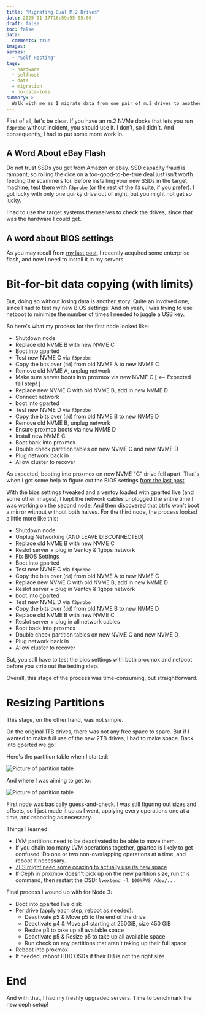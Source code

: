 ```yaml
---
title: "Migrating Dual M.2 Drives"
date: 2025-01-17T16:59:55-05:00
draft: false
toc: false
data:
  comments: true
images:
series:
  - "Self-Hosting"
tags:
  - hardware
  - selfhost
  - data
  - migration
  - no-data-loss
summary: >
  Walk with me as I migrate data from one pair of m.2 drives to another
---
```


First of all, let's be clear. If you have an m.2 NVMe docks that lets you run
`f3probe` without incident, you should use it. I don't, so I didn't. And 
consequently, I had to put some more work in.

## A Word About eBay Flash

Do not trust SSDs you get from Amazon or ebay. SSD capacity fraud is rampant,
so rolling the dice on a too-good-to-be-true deal just isn't worth feeding the
scammers for. Before installing your new SSDs in the target machine, test them
with `f3probe` (or the rest of the `f3` suite, if you prefer). I got lucky with
only one quirky drive out of eight, but you might not get so lucky.

I had to use the target systems themselves to check the drives, since that was
the hardware I could get.

## A word about BIOS settings

As you may recall from [my last post](biossettings), I recently acquired some
enterprise flash, and now I need to install it in my servers.

# Bit-for-bit data copying (with limits)

But, doing so without losing data is another story. Quite an involved one,
since I had to test my new BIOS settings. And oh yeah, I was trying to use
netboot to minimize the number of times I needed to juggle a USB key.

So here's what my process for the first node looked like:

- Shutdown node
- Replace old NVME B with new NVME C
- Boot into gparted
- Test new NVME C via `f3probe`
- Copy the bits over (`dd`) from old NVME A to new NVME C
- Remove old NVME A, unplug network
- Make sure server boots into proxmox via new NVME C [ <-- Expected fail step! ]
- Replace new NVME C with old NVME B, add in new NVME D
- Connect network
- boot into gparted
- Test new NVME D via `f3probe`
- Copy the bits over (`dd`) from old NVME B to new NVME D
- Remove old NVME B, unplug network
- Ensure proxmox boots via new NVME D
- Install new NVME C
- Boot back into proxmox
- Double check partition tables on new NVME C and new NVME D
- Plug network back in
- Allow cluster to recover

As expected, booting into proxmox on new NVME "C" drive fell apart. That's when
I got some help to figure out the BIOS settings [from the last post](biossettings). 

With the bios settings tweaked and a ventoy loaded with gparted live (and some
other images), I kept the network cables unplugged the entire time I was working
on the second node. And then discovered that btrfs won't boot a mirror without
without both halves. For the third node, the process looked a little more like this:

- Shutdown node
- Unplug Networking (AND LEAVE DISCONNECTED)
- Replace old NVME B with new NVME C
- Reslot server + plug in Ventoy & 1gbps network
- Fix BIOS Settings
- Boot into gparted
- Test new NVME C via `f3probe`
- Copy the bits over (`dd`) from old NVME A to new NVME C
- Replace new NVME C with old NVME B, add in new NVME D
- Reslot server + plug in Ventoy & 1gbps network
- boot into gparted
- Test new NVME D via `f3probe`
- Copy the bits over (`dd`) from old NVME B to new NVME D
- Replace old NVME B with new NVME C
- Reslot server + plug in all network cables
- Boot back into proxmox
- Double check partition tables on new NVME C and new NVME D
- Plug network back in
- Allow cluster to recover

But, you still have to test the bios settings with both proxmox and netboot
before you strip out the testing step.

Overall, this stage of the process was time-consuming, but straightforward.

# Resizing Partitions

This stage, on the other hand, was not simple.

On the original 1TB drives, there was not any free space to spare. But if I 
wanted to make full use of the new 2TB drives, I had to make space. Back into
gparted we go!

Here's the partition table when I started:

![Picture of partition table](/images/5038mr-starting-partitions.png)

And where I was aiming to get to:

![Picture of partition table](/images/5038mr-ending-partitions.png)

First node was basically guess-and-check. I was still figuring out sizes and
offsets, so I just made it up as I went, applying every operations one at a
time, and rebooting as necessary.

Things I learned:
- LVM partitions need to be deactivated to be able to move them.
- If you chain too many LVM operations together, gparted is likely to get 
  confused. Do one or two non-overlapping operations at a time, and reboot it
  necessary.
- [ZFS might need some coaxing to actually use its new space](zfsresize)
- If Ceph in proxmox doesn't pick up on the new partition size, run this command,
  then restart the OSD: `lvextend -l 100%PVS /dev/...`

Final process I wound up with for Node 3:

- Boot into gparted live disk
- Per drive (apply each step, reboot as needed):
    - Deactivate p5 & Move p5 to the end of the drive
    - Deactivate p4 & Move p4 starting at 250GiB, size 450 GiB
    - Resize p3 to take up all available space
    - Deactivate p5 & Resize p5 to take up all available space
    - Run check on any partitions that aren't taking up their full space
- Reboot into proxmox
- If needed, reboot HDD OSDs if their DB is not the right size

# End

And with that, I had my freshly upgraded servers. Time to benchmark the new ceph setup!

[biossettings]: /blog/2025-01-15-booting-from-bifurcated-enterprise-flash/
[zfsresize]: https://web.archive.org/web/20240920195815/https://blog.doussan.info/posts/how-to-expand-a-zfs-pool-partitions/